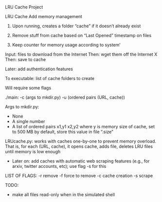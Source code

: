 LRU Cache Project

LRU Cache
Add memory management

1. Upon running, creates a folder “cache” if it doesn’t already exist
2. Remove stuff from cache based on “Last Opened” timestamp on files

1. Keep counter for memory usage according to system’

Input: files to download from the Internet
Then: wget them off the Internet X
Then: save to cache


Later: add authentication features


To executable: list of cache folders to create

Will require some flags

./main:
-c (args to mkdir.py) -u (ordered pairs (URL, cache))

Args to mkdir.py:
- None
- A single number
- A list of ordered pairs x1,y1 x2,y2 where y is memory size of cache, set to 500 MB by default, store this value in file “.size”

LRUcache.py: works with caches one-by-one to prevent memory overload. That is, for each (URL, cache), it opens cache, adds file, deletes LRU files until memory is low enough

- Later on: add caches with automatic web scraping features (e.g., for arxiv, twitter accounts, etc); use flag -s for this


LIST OF FLAGS:
-r remove
-f force to remove
-c cache creation
-s scrape

TODO:
- make all files read-only when in the simulated shell
